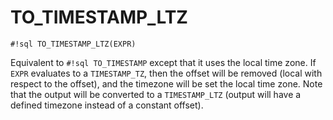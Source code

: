 # TO_TIMESTAMP_LTZ


`#!sql TO_TIMESTAMP_LTZ(EXPR)`

Equivalent to `#!sql TO_TIMESTAMP` except that it uses the local time zone.
If `EXPR` evaluates to a `TIMESTAMP_TZ`, then the offset will be removed (local
with respect to the offset), and the timezone will be set the local time zone.
Note that the output will be converted to a `TIMESTAMP_LTZ` (output will have a
defined timezone instead of a constant offset).

